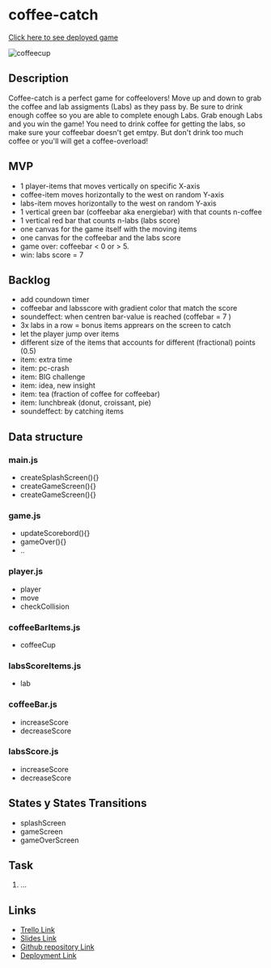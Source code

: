 # coffee-catch

[Click here to see deployed game](https://github.com/sn0wb1rd/coffee-catch.git)

![coffeecup](D:\ironhack\module_1\project_1\coffee.jpg)

## Description
Coffee-catch is a perfect game for coffeelovers! Move up and down to grab the coffee and lab assigments (Labs) as they pass by. Be sure to drink enough coffee so you are able to complete enough Labs. Grab enough Labs and you win the game! You need to drink coffee for getting the labs, so make sure your coffeebar doesn't get emtpy. But don't drink too much coffee or you'll will get a coffee-overload!

## MVP
- 1 player-items that moves vertically on specific X-axis 
- coffee-item moves horizontally to the west on random Y-axis
- labs-item moves horizontally to the west on random Y-axis
- 1 vertical green bar (coffeebar aka energiebar) with that counts n-coffee
- 1 vertical red bar that counts n-labs (labs score)
- one canvas for the game itself with the moving items
- one canvas for the coffeebar and the labs score
- game over: coffeebar < 0 or > 5. 
- win: labs score = 7

## Backlog
- add coundown timer
- coffeebar and labsscore with gradient color that match the score
- soundeffect: when centren bar-value is reached (coffebar = 7 )
- 3x labs in a row = bonus items apprears on the screen to catch
- let the player jump over items
- different size of the items that accounts for different (fractional) points (0.5)
- item: extra time
- item: pc-crash
- item: BIG challenge
- item: idea, new insight
- item: tea (fraction of coffee for coffeebar)
- item: lunchbreak (donut, croissant, pie)
- soundeffect: by catching items

## Data structure
### main.js
- createSplashScreen(){}
- createGameScreen(){}
- createGameScreen(){}

### game.js
- updateScorebord(){}
- gameOver(){}
- ..

### player.js
- player
- move
- checkCollision

### coffeeBarItems.js
- coffeeCup

### labsScoreItems.js
- lab

### coffeeBar.js
- increaseScore
- decreaseScore

### labsScore.js
- increaseScore
- decreaseScore

## States y States Transitions
- splashScreen
- gameScreen
- gameOverScreen

## Task
1. ...

## Links

- [Trello Link](https://trello.com/b/X8J2wJHS/coffee-catch)
- [Slides Link](https://slides.com/cindytvn/coffee-catch/fullscreen)
- [Github repository Link](https://github.com/sn0wb1rd/coffee-catch)
- [Deployment Link](https://github.com/sn0wb1rd/coffee-catch.git)
